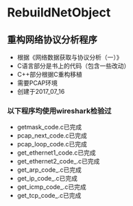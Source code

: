 # RebuildNetObject
## 重构网络协议分析程序
- 根据《网络数据获取与协议分析（一）》
- C语言部分是书上的代码（包含一些改动）
- C++部分根据C重构移植
- 需要PCAP环境
- 创建于2017_07_16
### 以下程序均使用wireshark检验过
- getmask_code.c已完成
- pcap_next_code.c已完成
- pcap_loop_code.c已完成
- get_ethernet1_code.c已完成
- get_ethernet2_code_.c已完成
- get_arp_code_.c已完成
- get_ip_code_.c已完成
- get_icmp_code_.c已完成
- get_tcp_code_.c已完成
